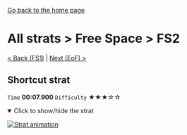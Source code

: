 [Go back to the home page](https://github.com/Doublevil/scbspeedrun)

# All strats > Free Space > FS2

[< Back (FS1)](https://github.com/Doublevil/scbspeedrun/blob/main/levels/all_lvl/FS/FS1.md) | [Next (EoF) >](https://github.com/Doublevil/scbspeedrun/blob/main/levels/all_lvl/FS/EoF.md)

## Shortcut strat

`Time` **00:07.900** `Difficulty` ★★★☆☆
<details open>
  <summary>Click to show/hide the strat</summary>

  [![Strat animation](https://github.com/Doublevil/scbspeedrun/blob/main/media/levels/FS/FS2_ShortcutStrat.webp)](https://github.com/Doublevil/scbspeedrun/blob/main/media/levels/FS/FS2_ShortcutStrat.mp4?raw=true)
</details>
